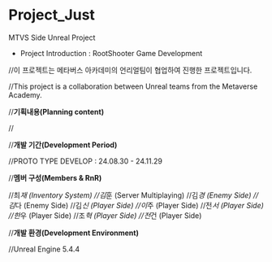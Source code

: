 # Project_Just
 MTVS Side Unreal Project



- Project Introduction : RootShooter Game Development




//이 프로젝트는 메타버스 아카데미의 언리얼팀이 협업하여 진행한 프로젝트입니다.

//This project is a collaboration between Unreal teams from the Metaverse Academy.


//**기획내용(Planning content)**

//



//**개발 기간(Development Period)**

//PROTO TYPE DEVELOP : 24.08.30 - 24.11.29

//**멤버 구성(Members & RnR)**

//최*재 (Inventory System)
//김*훈 (Server Multiplaying)
//김*경 (Enemy Side)
//김*다 (Enemy Side)
//김*신 (Player Side)
//이*주 (Player Side)
//전*서 (Player Side)
//한*우 (Player Side)
//조*혁 (Player Side)
//전*건 (Player Side)


//**개발 환경(Development Environment)**

//Unreal Engine 5.4.4

